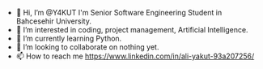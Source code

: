 - 👋 Hi, I’m @Y4KUT I'm Senior Software Engineering Student in Bahcesehir University.
- 👀 I’m interested in coding, project management, Artificial Intelligence.
- 🌱 I’m currently learning Python.
- 💞️ I’m looking to collaborate on nothing yet.
- 📫 How to reach me https://www.linkedin.com/in/ali-yakut-93a207256/

<!---
Y4KUT/Y4KUT is a ✨ special ✨ repository because its `README.md` (this file) appears on your GitHub profile.
You can click the Preview link to take a look at your changes.
--->
